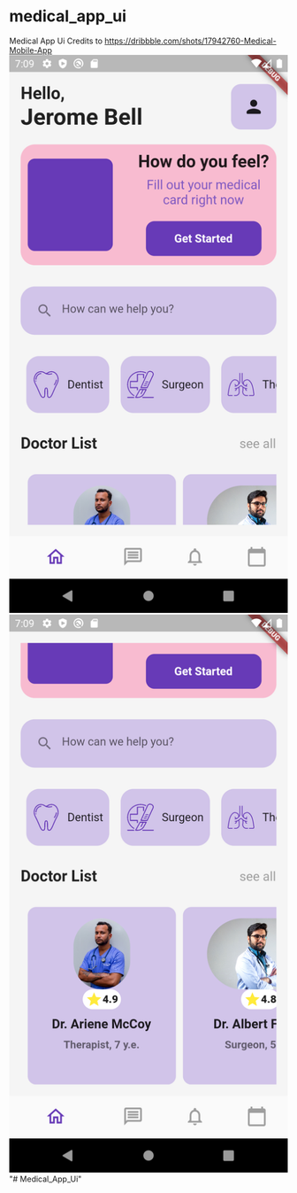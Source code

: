 # medical_app_ui

Medical App Ui
Credits to https://dribbble.com/shots/17942760-Medical-Mobile-App
<img src="https://github.com/Muckesh/Medical_App_Ui/blob/main/screenshot/Screenshot1.png" widtth="100" />
<img src="https://github.com/Muckesh/Medical_App_Ui/blob/main/screenshot/Screenshot2.png" widtth="100" />
"# Medical_App_Ui" 
